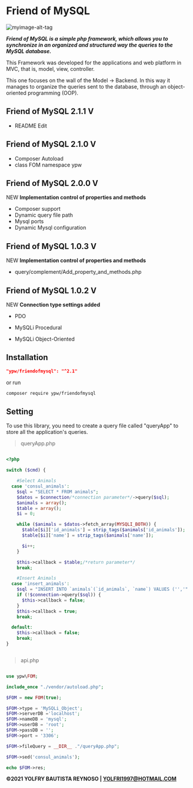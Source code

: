 # Friend of MySQL

![myimage-alt-tag](https://i.ibb.co/kX8n3Y2/friendof-My-SQL-text.png)

**_Friend of MySQL is a simple php framework, which allows you to synchronize in an organized and structured way the queries to the MySQL database._**

This Framework was developed for the applications and web platform in MVC, that is, model, view, controller.

This one focuses on the wall of the Model -> Backend. In this way it manages to organize the queries sent to the database,
through an object-oriented programming (OOP).

## Friend of MySQL 2.1.1 V

- README Edit

## Friend of MySQL 2.1.0 V

- Composer Autoload
- class FOM namespace ypw



## Friend of MySQL 2.0.0 V

NEW **Implementation control of properties and methods**

- Composer support
- Dynamic query file path
- Mysql ports
- Dynamic Mysql configuration

## Friend of MySQL 1.0.3 V

NEW **Implementation control of properties and methods**

- query/complement/Add_property_and_methods.php

## Friend of MySQL 1.0.2 V

NEW **Connection type settings added**

- PDO

- MySQLi Procedural

- MySQLi Object-Oriented

## Installation

```json
"ypw/friendofmysql": "^2.1"
```

or run

```sh
composer require ypw/friendofmysql

```

## Setting

To use this library, you need to create a query file called "queryApp" to store all the application's queries.

> queryApp.php

```php

<?php

switch ($cmd) {

    #Select Animals
  case 'consul_animals':
    $sql = "SELECT * FROM animals";
    $datos = $connection/*connection parameter*/->query($sql);
    $animals = array();
    $table = array();
    $i = 0;

    while ($animals = $datos->fetch_array(MYSQLI_BOTH)) {
      $table[$i]['id_animals'] = strip_tags($animals['id_animals']);
      $table[$i]['name'] = strip_tags($animals['name']);

      $i++;
    }

    $this->callback = $table;/*return parameter*/
    break;

    #Insert Animals
  case 'insert_animals':
    $sql = "INSERT INTO `animals`(`id_animals`, `name`) VALUES ('','" . $data['name'] . "')";
    if (!$connection->query($sql)) {
      $this->callback = false;
    }
    $this->callback = true;
    break;

  default:
    $this->callback = false;
    break;
}



```

> api.php

```php

use ypw\FOM;

include_once "./vendor/autoload.php";

$FOM = new FOM(true);

$FOM->type = 'MySQLi_Object';
$FOM->serverDB ='localhost';
$FOM->nameDB = 'mysql';
$FOM->userDB = 'root';
$FOM->passDB = '';
$FOM->port = '3306';

$FOM->fileQuery = __DIR__ ."/queryApp.php";

$FOM->sed('consul_animals');

echo $FOM->res;
```

**©2021 YOLFRY BAUTISTA REYNOSO | YOLFRI1997@HOTMAIL.COM**
